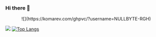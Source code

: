 ### Hi there 👋

<!--
**NULLBYTE-RGH/NULLBYTE-RGH** is a ✨ _special_ ✨ repository because its `README.md` (this file) appears on your GitHub profile.

Here are some ideas to get you started:

- 🔭 I’m currently working on ...
- 🌱 I’m currently learning ...
- 👯 I’m looking to collaborate on ...
- 🤔 I’m looking for help with ...
- 💬 Ask me about ...
- 📫 How to reach me: ...
- 😄 Pronouns: ...
- ⚡ Fun fact: ...
-->

<p align="center"> ![](https://komarev.com/ghpvc/?username=NULLBYTE-RGH) </p>
 
<p align="center">
 
 <a>
  
  ![](https://github-readme-stats.vercel.app/api?username=NULLBYTE-RGH&theme=chartreuse-dark&show_icons=true&hide_border=true&include_all_commits=true) [![Top Langs](https://github-readme-stats.vercel.app/api/top-langs/?username=NULLBYTE-RGH&hide=html&langs_count=7&bg_color=000000&hide_border=true&layout=compact)](https://github.com/anuraghazra/github-readme-stats)
  
 </a>
 
</p>

